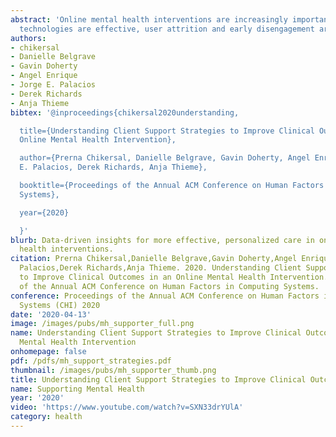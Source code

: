 ```yaml
---
abstract: 'Online mental health interventions are increasingly important in providing access to, and supporting the effectiveness of, mental health treatment. While these
  technologies are effective, user attrition and early disengagement are key challenges. Evidence suggests that integrating a human supporter into such services mitigates these challenges, however, it remains under-studied how supporter involvement benefits client outcomes, and how to maximize such effects. We present our analysis of 234,735 supporter messages to discover how different support strategies correlate with clinical outcomes. We describe our machine learning methods for: (i) clustering supporters based on client outcomes; (ii) extracting and analyzing linguistic features from supporter messages; and (iii) identifying context-specific patterns of support. Our findings indicate that concrete, positive and supportive feedback from supporters that reference social behaviors are strongly associated with better outcomes; and show how their importance varies dependent on different client situations. We discuss design implications for personalized support and supporter interfaces.'
authors:
- chikersal
- Danielle Belgrave
- Gavin Doherty
- Angel Enrique
- Jorge E. Palacios
- Derek Richards
- Anja Thieme
bibtex: '@inproceedings{chikersal2020understanding,

  title={Understanding Client Support Strategies to Improve Clinical Outcomes in an
  Online Mental Health Intervention},

  author={Prerna Chikersal, Danielle Belgrave, Gavin Doherty, Angel Enrique, Jorge
  E. Palacios, Derek Richards, Anja Thieme},

  booktitle={Proceedings of the Annual ACM Conference on Human Factors in Computing
  Systems},

  year={2020}

  }'
blurb: Data-driven insights for more effective, personalized care in online mental
  health interventions.
citation: Prerna Chikersal,Danielle Belgrave,Gavin Doherty,Angel Enrique,Jorge E.
  Palacios,Derek Richards,Anja Thieme. 2020. Understanding Client Support Strategies
  to Improve Clinical Outcomes in an Online Mental Health Intervention. Proceedings
  of the Annual ACM Conference on Human Factors in Computing Systems.
conference: Proceedings of the Annual ACM Conference on Human Factors in Computing
  Systems (CHI) 2020
date: '2020-04-13'
image: /images/pubs/mh_supporter_full.png
name: Understanding Client Support Strategies to Improve Clinical Outcomes in an Online
  Mental Health Intervention
onhomepage: false
pdf: /pdfs/mh_support_strategies.pdf
thumbnail: /images/pubs/mh_supporter_thumb.png
title: Understanding Client Support Strategies to Improve Clinical Outcomes in an Online Mental Health Intervention
name: Supporting Mental Health
year: '2020'
video: 'https://www.youtube.com/watch?v=SXN33drYUlA'
category: health
---
```

